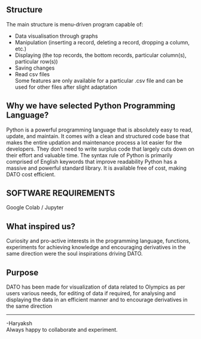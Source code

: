 ## Structure
The main structure is menu-driven program capable of:
* Data visualisation through graphs 
* Manipulation (inserting a record, deleting a record, dropping a column, etc.)
* Displaying (the top records, the bottom records, particular column(s), particular row(s))
* Saving changes
* Read csv files                                
  Some features are only available for a particular .csv file and can be used for other files after slight adaptation

## Why we have selected Python Programming Language?
Python is a powerful programming language that is absolutely easy to read, update, and maintain. It comes with a clean and structured code base that makes the entire updation and maintenance process a lot easier for the developers. They don’t need to write surplus code that largely cuts down on their effort and valuable time.
The syntax rule of Python is primarily comprised of English keywords that improve readability
Python has a massive and powerful standard library.
It is available free of cost, making DATO cost efficient.

## SOFTWARE REQUIREMENTS 
Google Colab / Jupyter 

## What inspired us?
Curiosity and pro-active interests in the programming language, functions, experiments for achieving knowledge and encouraging derivatives in the same direction were the soul inspirations driving DATO.

## Purpose
DATO has been made for visualization of data related to Olympics as per users various needs, for editing of data if required, for analysing and displaying the data in an efficient manner and to encourage derivatives in the same direction

-------------------------------------------------------------------------------------------------------------

-Haryaksh                                    
Always happy to collaborate and experiment.


